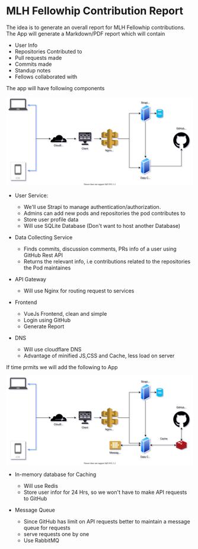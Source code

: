 # MLH Fellowhip Contribution Report

The idea is to generate an overall report for MLH Fellowhip contributions.  
The App will generate a Markdown/PDF report which will contain

- User Info
- Repositories Contributed to 
- Pull requests made
- Commits made
- Standup notes
- Fellows collaborated with

The app will have following components
  

![Architecture](assets/contrib-arch.svg)
  

- User Service: 
    - We'll use Strapi to manage authentication/authorization.
    - Admins can add new pods and repositories the pod contributes to
    - Store user profile data
    - Will use SQLite Database (Don't want to host another Database)

- Data Collecting Service
    - Finds commits, discussion comments, PRs info of a user using GitHub Rest API
    - Returns the relevant info, i.e contributions related to the repositories the Pod maintaines

- API Gateway
    - Will use Nginx for routing request to services

- Frontend
    - VueJs Frontend, clean and simple
    - Login using GitHub
    - Generate Report

- DNS
    - Will use cloudflare DNS
    - Advantage of minified JS,CSS and Cache, less load on server

If time prmits we will add the following to App
  

![Architecture](assets/contrib-arch-2.svg)
  
  
- In-memory database for Caching
    - Will use Redis
    - Store user infor for 24 Hrs, so we won't have to make API requests to GitHub

- Message Queue
    - Since GitHub has limit on API requests better to maintain a message queue for requests
    - serve requests one by one
    - Use RabbitMQ
